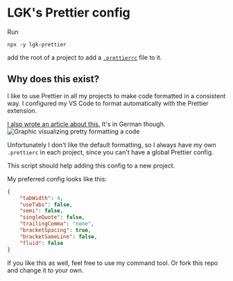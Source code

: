 # LGK's Prettier config

Run 
```
npx -y lgk-prettier
```
add the root of a project to add a [`.prettierrc`](https://prettier.io) file to it.

## Why does this exist?

I like to use Prettier in all my projects to make code formatted in a consistent way. I configured my VS Code to format automatically with the Prettier extension.

[I also wrote an article about this.](https://site.lgk.io/blog/mach-deinen-code-prettier/) It's in German though.
![Graphic visualizing pretty formatting a code](https://site.lgk.io/img/oOzfprwcvr-300.jpeg)

Unfortunately I don't like the default formatting, so I always have my own `.prettierc` in each project, since you can't have a global Prettier config.

This script should help adding this config to a new project.

My preferred config looks like this:

```json
{
    "tabWidth": 4,
    "useTabs": false,
    "semi": false,
    "singleQuote": false,
    "trailingComma": "none",
    "bracketSpacing": true,
    "bracketSameLine": false,
    "fluid": false
}
```

If you like this as well, feel free to use my command tool. Or fork this repo and change it to your own.